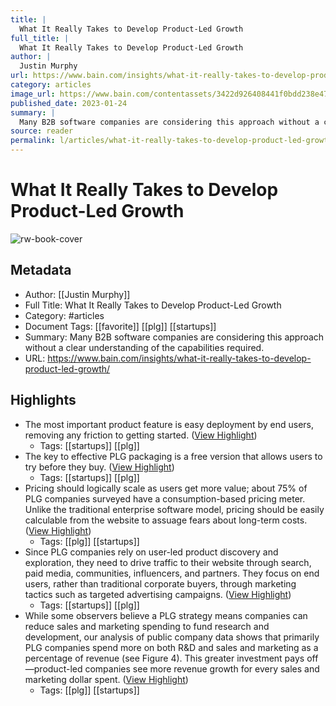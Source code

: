 ```yaml
---
title: |
  What It Really Takes to Develop Product-Led Growth
full_title: |
  What It Really Takes to Develop Product-Led Growth
author: |
  Justin Murphy
url: https://www.bain.com/insights/what-it-really-takes-to-develop-product-led-growth/
category: articles
image_url: https://www.bain.com/contentassets/3422d926408441f0bdd238e47c4211e8/gettyimages-1348968292-16_9.jpg
published_date: 2023-01-24
summary: |
  Many B2B software companies are considering this approach without a clear understanding of the capabilities required. 
source: reader
permalink: l/articles/what-it-really-takes-to-develop-product-led-growth
---
```

# What It Really Takes to Develop Product-Led Growth

![rw-book-cover](https://www.bain.com/contentassets/3422d926408441f0bdd238e47c4211e8/gettyimages-1348968292-16_9.jpg)

## Metadata
- Author: [[Justin Murphy]]
- Full Title: What It Really Takes to Develop Product-Led Growth
- Category: #articles
- Document Tags: [[favorite]] [[plg]] [[startups]] 
- Summary: Many B2B software companies are considering this approach without a clear understanding of the capabilities required. 
- URL: https://www.bain.com/insights/what-it-really-takes-to-develop-product-led-growth/

## Highlights
- The most important product feature is easy deployment by end users, removing any friction to getting started. ([View Highlight](https://read.readwise.io/read/01h1ny9rt862xxgw6thk6e19b8))
    - Tags: [[startups]] [[plg]] 
- The key to effective PLG packaging is a free version that allows users to try before they buy. ([View Highlight](https://read.readwise.io/read/01h1nya1hwvy8q5f3vaptb0n18))
    - Tags: [[startups]] [[plg]] 
- Pricing should logically scale as users get more value; about 75% of PLG companies surveyed have a consumption-based pricing meter. Unlike the traditional enterprise software model, pricing should be easily calculable from the website to assuage fears about long-term costs. ([View Highlight](https://read.readwise.io/read/01h1nyajn4h3xh314r4aqdmnmk))
    - Tags: [[plg]] [[startups]] 
- Since PLG companies rely on user-led product discovery and exploration, they need to drive traffic to their website through search, paid media, communities, influencers, and partners. They focus on end users, rather than traditional corporate buyers, through marketing tactics such as targeted advertising campaigns. ([View Highlight](https://read.readwise.io/read/01h1nyb1cvq4kk90d6p2ndkd8f))
    - Tags: [[startups]] [[plg]] 
- While some observers believe a PLG strategy means companies can reduce sales and marketing spending to fund research and development, our analysis of public company data shows that primarily PLG companies spend more on both R&D and sales and marketing as a percentage of revenue (see Figure 4).
  This greater investment pays off—product-led companies see more revenue growth for every sales and marketing dollar spent. ([View Highlight](https://read.readwise.io/read/01h1nyd9jh5t9cp6wq30fj16az))
    - Tags: [[plg]] [[startups]] 


